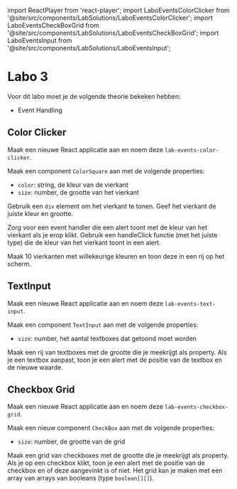 import ReactPlayer from 'react-player';
import LaboEventsColorClicker from '@site/src/components/LabSolutions/LaboEventsColorClicker';
import LaboEventsCheckBoxGrid from '@site/src/components/LabSolutions/LaboEventsCheckBoxGrid';
import LaboEventsInput from '@site/src/components/LabSolutions/LaboEventsInput';

# Labo 3

Voor dit labo moet je de volgende theorie bekeken hebben:
- Event Handling

## Color Clicker

Maak een nieuwe React applicatie aan en noem deze `lab-events-color-clicker`.

Maak een component `ColorSquare` aan met de volgende properties:
- `color`: string, de kleur van de vierkant
- `size`: number, de grootte van het vierkant

Gebruik een `div` element om het vierkant te tonen. Geef het vierkant de juiste kleur en grootte.

Zorg voor een event handler die een alert toont met de kleur van het vierkant als je erop klikt. Gebruik een handleClick functie (met het juiste type) die de kleur van het vierkant toont in een alert.

Maak 10 vierkanten met willekeurige kleuren en toon deze in een rij op het scherm.

<LaboEventsColorClicker/>

## TextInput

Maak een nieuwe React applicatie aan en noem deze `lab-events-text-input`.

Maak een component `TextInput` aan met de volgende properties:
- `size`: number, het aantal textboxes dat getoond moet worden

Maak een rij van textboxes met de grootte die je meekrijgt als property. Als je een textbox aanpast, toon je een alert met de positie van de textbox en de nieuwe waarde.

<LaboEventsInput/>

## Checkbox Grid

Maak een nieuwe React applicatie aan en noem deze `lab-events-checkbox-grid`.

Maak een nieuw component `CheckBox` aan met de volgende properties:
- `size`: number, de grootte van de grid

Maak een grid van checkboxes met de grootte die je meekrijgt als property. Als je op een checkbox klikt, toon je een alert met de positie van de checkbox en of deze aangevinkt is of niet. Het grid kan je maken met een array van arrays van booleans (type `boolean[][]`). 

<LaboEventsCheckBoxGrid/>
